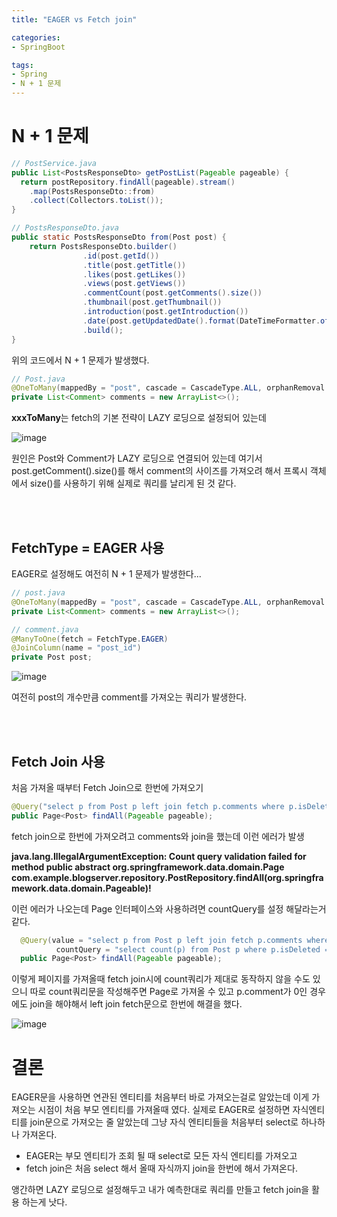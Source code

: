 ```yaml
---
title: "EAGER vs Fetch join"

categories:
- SpringBoot

tags:
- Spring
- N + 1 문제
---
```


# N + 1 문제

```java
// PostService.java
public List<PostsResponseDto> getPostList(Pageable pageable) {
  return postRepository.findAll(pageable).stream()
    .map(PostsResponseDto::from)
    .collect(Collectors.toList());
}

// PostsResponseDto.java
public static PostsResponseDto from(Post post) {
    return PostsResponseDto.builder()
                .id(post.getId())
                .title(post.getTitle())
                .likes(post.getLikes())
                .views(post.getViews())
                .commentCount(post.getComments().size())
                .thumbnail(post.getThumbnail())
                .introduction(post.getIntroduction())
                .date(post.getUpdatedDate().format(DateTimeFormatter.ofPattern("yyyy-MM-dd HH:mm:ss")))
                .build();
}
```

위의 코드에서 N + 1 문제가 발생했다.

```java
// Post.java
@OneToMany(mappedBy = "post", cascade = CascadeType.ALL, orphanRemoval = true)
private List<Comment> comments = new ArrayList<>();
```
**xxxToMany**는 fetch의 기본 전략이 LAZY 로딩으로 설정되어 있는데

![image](https://github.com/kkjh9909/kkjh9909.github.io/assets/63646062/13d645de-e67c-4c1d-8313-f8d2426f8923)

원인은 Post와 Comment가 LAZY 로딩으로 연결되어 있는데 여기서 post.getComment().size()를 해서
comment의 사이즈를 가져오려 해서 프록시 객체에서 size()를 사용하기 위해 
실제로 쿼리를 날리게 된 것 같다.   

<br>
<br>

## FetchType = EAGER 사용

EAGER로 설정해도 여전히 N + 1 문제가 발생한다...

```java
// post.java
@OneToMany(mappedBy = "post", cascade = CascadeType.ALL, orphanRemoval = true, fetch = FetchType.EAGER)
private List<Comment> comments = new ArrayList<>();
```

```java
// comment.java
@ManyToOne(fetch = FetchType.EAGER)
@JoinColumn(name = "post_id")
private Post post;
```

![image](https://github.com/kkjh9909/kkjh9909.github.io/assets/63646062/13d645de-e67c-4c1d-8313-f8d2426f8923)

여전히 post의 개수만큼 comment를 가져오는 쿼리가 발생한다.


<br>
<br>

## Fetch Join 사용
처음 가져올 때부터 Fetch Join으로 한번에 가져오기

```java
@Query("select p from Post p left join fetch p.comments where p.isDeleted = false")
public Page<Post> findAll(Pageable pageable);
```

fetch join으로 한번에 가져오려고 comments와 join을 했는데 이런 에러가 발생

**java.lang.IllegalArgumentException: Count query validation failed for method public abstract org.springframework.data.domain.Page com.example.blogserver.repository.PostRepository.findAll(org.springframework.data.domain.Pageable)!**   

이런 에러가 나오는데 Page 인터페이스와 사용하려면 countQuery를 설정 해달라는거 같다.


```java
  @Query(value = "select p from Post p left join fetch p.comments where p.isDeleted = false",
          countQuery = "select count(p) from Post p where p.isDeleted = false")
  public Page<Post> findAll(Pageable pageable);
```
이렇게 페이지를 가져올때 fetch join시에 count쿼리가 제대로 동작하지 않을 수도 있으니 따로
count쿼리문을 작성해주면 Page로 가져올 수 있고 p.comment가 0인 경우에도 join을 해야해서
left join fetch문으로 한번에 해결을 했다.


![image](https://github.com/kkjh9909/kkjh9909.github.io/assets/63646062/2d5073c1-9fae-45de-8e75-b2ab9a345db0)

# 결론
EAGER문을 사용하면 연관된 엔티티를 처음부터 바로 가져오는걸로 알았는데 이게 가져오는 시점이
처음 부모 엔티티를 가져올때 였다. 실제로 EAGER로 설정하면 자식엔티티를
join문으로 가져오는 줄 알았는데
그냥 자식 엔티티들을 처음부터 select로 하나하나 가져온다.

- EAGER는 부모 엔티티가 조회 될 때 select로 모든 자식 엔티티를 가져오고
- fetch join은 처음 select 해서 올때 자식까지 join을 한번에 해서 가져온다.

앵간하면 LAZY 로딩으로 설정해두고 내가 예측한대로 쿼리를 만들고 fetch join을 활용
하는게 낫다.



